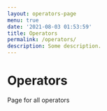 ```yaml
---
layout: operators-page
menu: true
date: '2021-08-03 01:53:59'
title: Operators
permalink: /operators/
description: Some description.
---
```


# Operators

Page for all operators
